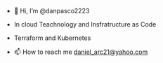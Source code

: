 - 👋 Hi, I’m @danpasco2223
- In cloud Teachnology and Insfratructure as Code
- Terraform and Kubernetes

- 📫 How to reach me daniel_arc21@yahoo.com

<!---
danpasco2223/danpasco2223 is a ✨ special ✨ repository because its `README.md` (this file) appears on your GitHub profile.
You can click the Preview link to take a look at your changes.
--->
